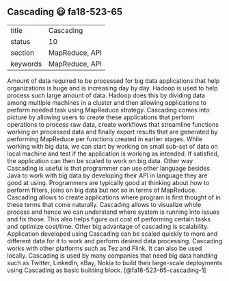 ## Cascading :smiley: fa18-523-65


|          |                        |
| -------- | ---------------------- |
| title    | Cascading              | 
| status   | 10                     |
| section  | MapReduce, API         |
| keywords | MapReduce, API         |


Amount of data required to be processed for big data applications that 
help organizations is huge and is increasing day by day. Hadoop is used
to help process such large amount of data. Hadoop does this by dividing 
data among multiple machines in a cluster and then allowing applications
to perform needed task using MapReduce strategy. Cascading comes into 
picture by allowing users to create these applications that perform 
operations to process raw data, create workflows that streamline functions
working on processed data and finally export results that are generated 
by performing MapReduce per functions created in earlier stages. While
working with big data, we can start by working on small sub-set of data
on local machine and test if the application is working as intended. 
If satisfied, the application can then be scaled to work on big data.
Other way Cascading is useful is that programmer can use other language
besides Java to work with big data by developing their API in language
they are good at using. Programmers are typically good at thinking about
how to perform filters, joins on big data but not so in terms of 
MapReduce. Cascading allows to create applications where program is 
first thought of in these terms that come naturally. Cascading allows 
to visualize whole process and hence we can understand where system
is running into issues and fix those. This also helps figure out cost
of performing certain tasks and optimize cost/time. Other big advantage
of cascading is scalability. Application developed using Cascading can
be scaled quickly to more and different data for it to work and perform
desired data processing. Cascading works with other platforms such as Tez
and Flink. It can also be used locally. Cascading is used by many companies
that need big data handling such as Twitter, LinkedIn, eBay, Nokia to build
their large-scale deployments using Cascading as basic building block.
[@fa18-523-65-cascading-1]
